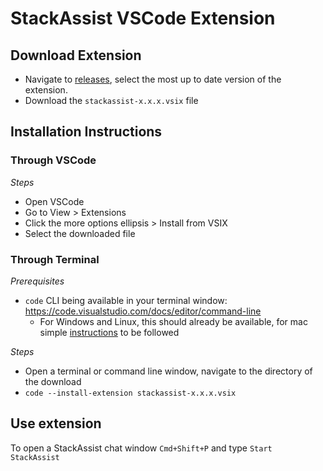 # StackAssist VSCode Extension

## Download Extension
- Navigate to [releases](https://github.com/timtatt/stackassist-extension/releases), select the most up to date version of the extension. 
- Download the `stackassist-x.x.x.vsix` file

## Installation Instructions

### Through VSCode
*Steps*
- Open VSCode
- Go to View > Extensions
- Click the more options ellipsis > Install from VSIX
- Select the downloaded file


### Through Terminal
*Prerequisites*
- `code` CLI being available in your terminal window: https://code.visualstudio.com/docs/editor/command-line
    - For Windows and Linux, this should already be available, for mac simple [instructions](https://code.visualstudio.com/docs/setup/mac#_launching-from-the-command-line) to be followed

*Steps*
- Open a terminal or command line window, navigate to the directory of the download
- `code --install-extension stackassist-x.x.x.vsix`


## Use extension
To open a StackAssist chat window `Cmd+Shift+P` and type `Start StackAssist`